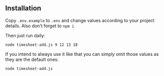 ## Installation

Copy `.env.example` to `.env` and change values according to your project details.
Also don't forget to `npm i`

Then just run daily:

```
node timesheet-add.js 9 12 13 18
```

If you intend to always use it like that you can simply omit those values as they are the default ones:

```
node timesheet-add.js
```




